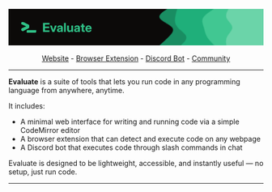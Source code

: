 <p align="center">
  <img src=".github/banner.png">
</p>

<p align="center">
  <a href="https://evaluate.run/">Website</a> -
  <a href="https://evaluate.run/products/browser-extension">Browser Extension</a> -
  <a href="https://evaluate.run/products/discord-bot">Discord Bot</a> -
  <a href="https://discord.gg/rtBC7mH5cy">Community</a>
</p>

---

**Evaluate** is a suite of tools that lets you run code in any programming language from anywhere, anytime.

It includes:

- A minimal web interface for writing and running code via a simple CodeMirror editor
- A browser extension that can detect and execute code on any webpage
- A Discord bot that executes code through slash commands in chat

Evaluate is designed to be lightweight, accessible, and instantly useful — no setup, just run code.

---
